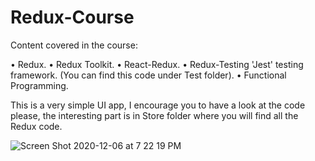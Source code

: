 # Redux-Course 

Content covered in the course: 

• Redux.
• Redux Toolkit.
• React-Redux.
• Redux-Testing 'Jest' testing framework. (You can find this code under Test folder). 
• Functional Programming.

This is a very simple UI app, I encourage you to have a look at the code please, the interesting part is in Store folder where you will find all the Redux code.



![Screen Shot 2020-12-06 at 7 22 19 PM](https://user-images.githubusercontent.com/60779542/101284325-e9459280-37f8-11eb-839a-af04e165357c.png)


